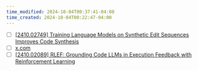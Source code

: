 ```yaml
---
time_modified: 2024-10-04T00:37:41-04:00
time_created: 2024-10-04T00:22:47-04:00
---
```

- [ ] [\[2410.02749\] Training Language Models on Synthetic Edit Sequences Improves Code Synthesis](https://arxiv.org/abs//2410.02749)
- [ ] [x.com](https://x.com/jnsgehring/status/1842002155030380920)
- [ ] [\[2410.02089\] RLEF: Grounding Code LLMs in Execution Feedback with Reinforcement Learning](https://arxiv.org/abs/2410.02089)